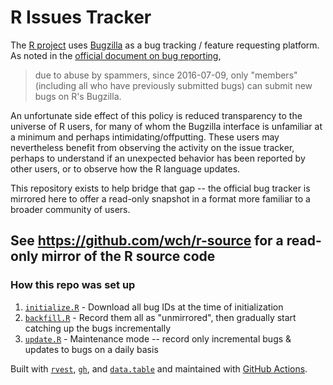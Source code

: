 # R Issues Tracker

The [R project](https://www.r-project.org/) uses [Bugzilla](https://bugs.r-project.org/bugzilla/) as a bug tracking / feature requesting platform. As noted in the [official document on bug reporting](https://www.r-project.org/bugs.html),

> due to abuse by spammers, since 2016-07-09, only "members" (including all who have previously submitted bugs) can submit new bugs on R's Bugzilla.

An unfortunate side effect of this policy is reduced transparency to the universe of R users, for many of whom the Bugzilla interface is unfamiliar at a minimum and perhaps intimidating/offputting. These users may nevertheless benefit from observing the activity on the issue tracker, perhaps to understand if an unexpected behavior has been reported by other users, or to observe how the R language updates.

This repository exists to help bridge that gap -- the official bug tracker is mirrored here to offer a read-only snapshot in a format more familiar to a broader community of users.

## See https://github.com/wch/r-source for a read-only mirror of the R source code

### How this repo was set up

 1. [`initialize.R`](initialize.R) - Download all bug IDs at the time of initialization
 2. [`backfill.R`](backfill.R) - Record them all as "unmirrored", then gradually start catching up the bugs incrementally
 3. [`update.R`](update.R) - Maintenance mode -- record only incremental bugs & updates to bugs on a daily basis
 
Built with [`rvest`](https://github.com/tidyverse/rvest), [`gh`](https://github.com/r-lib/gh), and [`data.table`](https://github.com/Rdatatable/data.table) and maintained with [GitHub Actions](https://github.com/features/actions).
